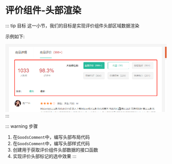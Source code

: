 # 评价组件-头部渲染

::: tip 目标
这一小节，我们的目标是实现评价组件头部区域数据渲染

示例如下:

![header](./images/48.png)
:::

::: warning 步骤

1. 在`GoodsComment`中，编写头部布局代码
2. 在`GoodsComment`中，编写头部样式代码
3. 创建用于获取评价组件头部数据的接口函数
4. 实现评价头部标记的选中效果
:::
